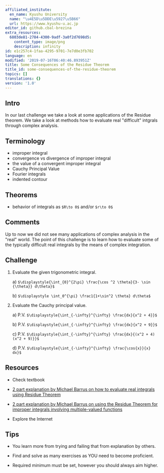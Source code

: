 ```yaml
---
affiliated_institute:
  en_name: Kyushu University
  name: "\u4E5D\u5DDE\u5927\u5B66"
  url: https://www.kyushu-u.ac.jp
editor_id: github.cbal-brezina
extra_resources:
  6803de81-2784-4300-9adf-3a0f2d7698d5:
    content_type: image/png
    description: infinity
id: e1c257c4-1faa-4295-9701-7e7d0e3fb702
language: en
modified: '2019-07-16T06:40:46.893951Z'
title: Some Consequences of the Residue Theorem
title_id: some-consequences-of-the-residue-theorem
topics: []
translations: {}
version: '1.0'
---
```


## Intro

In our last challenge we take a look at some applications of the Residue theorem. We take a look at methods how to evaluate real "difficult" intgrals through complex analysis. 


## Terminology

- improper integral
- convergence vs divergence of improper integral
- the value of a convergent improper integral
- Cauchy Principal Value
- Fourier integrals
- indented contour




## Theorems

- behavior of integrals as `$R\to 0$` and/or `$r\to 0$` 


## Comments

Up to now we did not see many applications of complex analysis in the "real" world. The point of this challenge is to learn how to evaluate some of the typically difficult real integrals by the means of complex integration. 



## Challenge

1. Evaluate the given trigonometric integral.

    a) `$\displaystyle{\int_{0}^{2\pi} \frac{\cos ^2 \theta}{3- \sin {\theta}} d\theta}$`
    
    b) `$\displaystyle \int_0^{\pi} \frac1{1+\sin^2 \theta} d\theta$`

2. Evaluate the Cauchy principal value.

    a) P.V. `$\displaystyle{\int_{-\infty}^{\infty} \frac{dx}{x^2 + 4}}$`
    
    b) P.V. `$\displaystyle{\int_{-\infty}^{\infty} \frac{dx}{x^2 + 9}}$`
    
    c) P.V. `$\displaystyle{\int_{-\infty}^{\infty} \frac{dx}{(x^2 + 4)(x^2 + 9)}}$`
    
    d) P.V. `$\displaystyle{\int_{-\infty}^{\infty} \frac{\cos{x}}{x} dx}$`

## Resources

- Check textbook

- [2 part explanation by Michael Barrus on how to evaluate real integrals using Residue Theorem](https://youtu.be/z03usEpsHRU)

- [2 part explanation by Michael Barrus on using the Residue Theorem for improper integrals involving multiple-valued functions](https://youtu.be/JG76JS4EAxc)


- Explore the Internet

## Tips


- You learn more from trying and failing that from  explanation by others.

- Find and solve as many exercises as YOU need to become proficient.

- Required minimum must be set, however you should always aim higher.

